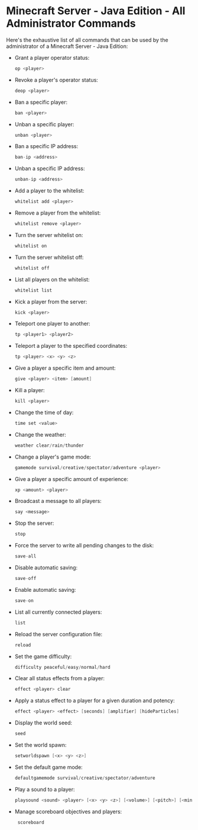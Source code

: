 # **Minecraft Server - Java Edition - All Administrator Commands**

Here's the exhaustive list of all commands that can be used by the administrator of a Minecraft Server - Java Edition:

- Grant a player operator status:

    ```java
    op <player>
    ```

- Revoke a player's operator status:

    ```java
    deop <player>
    ```

- Ban a specific player:

    ```java
    ban <player>
    ```

- Unban a specific player:

    ```java
    unban <player>
    ```

- Ban a specific IP address:

    ```java
    ban-ip <address>
    ```

- Unban a specific IP address:

    ```java
    unban-ip <address>
    ```

- Add a player to the whitelist:

    ```java
    whitelist add <player>
    ```

- Remove a player from the whitelist:

    ```java
    whitelist remove <player>
    ```

- Turn the server whitelist on:

    ```java
    whitelist on
    ```

- Turn the server whitelist off:

    ```java
    whitelist off
    ```

- List all players on the whitelist:

    ```java
    whitelist list
    ```

- Kick a player from the server:

    ```java
    kick <player>
    ```

- Teleport one player to another:

    ```java
    tp <player1> <player2>
    ```

- Teleport a player to the specified coordinates:

    ```java
    tp <player> <x> <y> <z>
    ```

- Give a player a specific item and amount:

    ```java
    give <player> <item> [amount]
    ```

- Kill a player:

    ```java
    kill <player>
    ```

- Change the time of day:

    ```java
    time set <value>
    ```

- Change the weather:

    ```java
    weather clear/rain/thunder
    ```

- Change a player's game mode:

    ```java
    gamemode survival/creative/spectator/adventure <player>
    ```

- Give a player a specific amount of experience:

    ```java
    xp <amount> <player>
    ```

- Broadcast a message to all players:

    ```java
    say <message>
    ```

- Stop the server:

    ```java
    stop
    ```

- Force the server to write all pending changes to the disk:

    ```java
    save-all
    ```

- Disable automatic saving:

    ```java
    save-off
    ```

- Enable automatic saving:

    ```java
    save-on
    ```

- List all currently connected players:

    ```java
    list
    ```

- Reload the server configuration file:

    ```java
    reload
    ```

- Set the game difficulty:

    ```java
    difficulty peaceful/easy/normal/hard
    ```

- Clear all status effects from a player:

    ```java
    effect <player> clear
    ```

- Apply a status effect to a player for a given duration and potency:

    ```java
    effect <player> <effect> [seconds] [amplifier] [hideParticles]
    ```

- Display the world seed:

    ```java
    seed
    ```

- Set the world spawn:

    ```java
    setworldspawn [<x> <y> <z>]
    ```

- Set the default game mode:

    ```java
    defaultgamemode survival/creative/spectator/adventure
    ```

- Play a sound to a player:

    ```java
    playsound <sound> <player> [<x> <y> <z>] [<volume>] [<pitch>] [<minimumVolume>]
    ```

- Manage scoreboard objectives and players:

   ```java
    scoreboard
   ```
